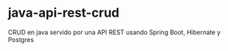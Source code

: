 # java-api-rest-crud
CRUD en java servido por una API REST usando Spring Boot, Hibernate y Postgres
